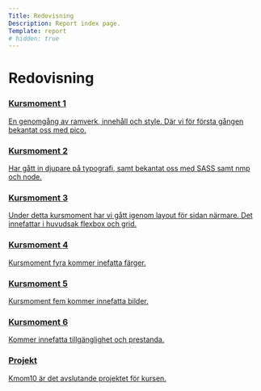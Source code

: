 ```yaml
---
Title: Redovisning
Description: Report index page.
Template: report
# hidden: true
---
```


Redovisning
==================

<div class="kmom-box">
    <a href="report/kmom01">
        <div class="kmom-link">
            <h3>Kursmoment 1</h3>
            <p>En genomgång av ramverk, innehåll och style. Där vi för första gången bekantat oss med pico.</p>
            <i class="fas fa-chevron-circle-right"></i>
        </div>
    </a>
</div>

<div class="kmom-box">
    <a href="report/kmom02">
        <div class="kmom-link">
            <h3>Kursmoment 2</h3>
            <p>Har gått in djupare på typografi, samt bekantat oss med SASS samt nmp och node.</p>
            <i class="fas fa-chevron-circle-right"></i>
        </div>
    </a>
</div>

<div class="kmom-box">
    <a href="report/kmom03">
        <div class="kmom-link">
            <h3>Kursmoment 3</h3>
            <p>Under detta kursmoment har vi gått igenom layout för sidan närmare. Det innefattar i huvudsak flexbox och grid.</p>
            <i class="fas fa-chevron-circle-right"></i>
        </div>
    </a>
</div>

<div class="kmom-box">
    <a href="report/kmom04">
        <div class="kmom-link">
            <h3>Kursmoment 4</h3>
            <p>Kursmoment fyra kommer inefatta färger.</p>
            <i class="fas fa-chevron-circle-right"></i>
        </div>
    </a>
</div>

<div class="kmom-box">
    <a href="report/kmom05">
        <div class="kmom-link">
            <h3>Kursmoment 5</h3>
            <p>Kursmoment fem kommer innefatta bilder.</p>
            <i class="fas fa-chevron-circle-right"></i>
        </div>
    </a>
</div>

<div class="kmom-box">
    <a href="report/kmom06">
        <div class="kmom-link">
            <h3>Kursmoment 6</h3>
            <p>Kommer innefatta tillgänglighet och prestanda.</p>
            <i class="fas fa-chevron-circle-right"></i>
        </div>
    </a>
</div>

<div class="kmom-box project">
    <a href="report/kmom10">
        <div class="kmom-link">
            <h3>Projekt</h3>
            <p>Kmom10 är det avslutande projektet för kursen.</p>
            <i class="fas fa-chevron-circle-right"></i>
        </div>
    </a>
</div>
